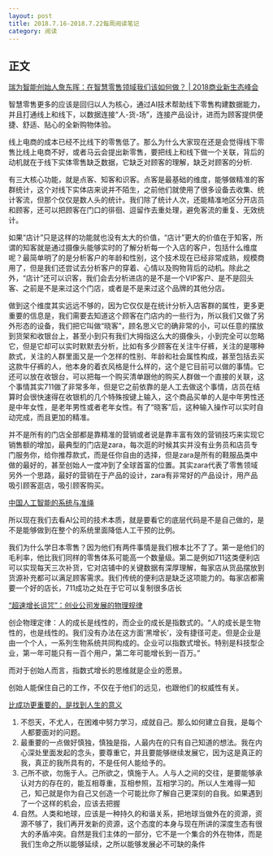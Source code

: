```yaml
---
layout: post
title: 2018.7.16-2018.7.22每周阅读笔记
category: 阅读
---
```


## 正文
[瑞为智能创始人詹东晖：在智慧零售领域我们该如何做？ | 2018商业新生态峰会](http://36kr.com/p/5142671.html)

智慧零售更多的应该是回归以人为核心，通过AI技术帮助线下零售构建数据能力，并且打通线上和线下，以数据连接“人-货-场”，连接产品设计，进而为顾客提供便捷、舒适、贴心的全新购物体验。


线上电商的成本已经不比线下的零售低了。那么为什么大家现在还是会觉得线下零售比线上电商不好，或者马云会提出新零售，要把线上和线下做一个关联，背后的动机就在于线下实体零售缺乏数据，它缺乏对顾客的理解，缺乏对顾客的分析.

有三大核心功能，就是点客、知客和识客。点客是最基础的维度，能够做精准的客群统计，这个对线下实体店来说并不陌生，之前他们就使用了很多设备去收集、统计客流，但那个仅仅是数人头的统计。我们除了统计人次，还能精准地区分开店员和顾客，还可以把顾客在门口的徘徊、逗留作去重处理，避免客流的重复、无效统计。

如果“店计”只是这样的功能就也没有太大的价值，“店计”更大的价值在于知客，所谓的知客就是通过摄像头能够实时的了解分析每一个入店的客户，包括什么维度呢？最简单明了的是分析客户的年龄和性别，这个技术现在已经非常成熟，规模商用了，但是我们还尝试去分析客户的穿着、心情以及购物背后的动机。除此之外，“店计”还可以识客，我们会去分析进店的是不是一个VIP客户、是不是回头客、之前是不是来过这个门店，或者是不是来过这个品牌的其他分店。


做到这个维度其实远远不够的，因为它仅仅是在统计分析入店客群的属性，更多更重要的信息是，我们需要去知道这个顾客在门店内的一些行为，所以我们又做了另外形态的设备，我们把它叫做“晓客”，顾名思义它的确非常的小，可以任意的摆放到货架和收银台上，甚至小到只有我们大拇指这么大的摄像头，小到完全可以忽略它，但是它却可以实时默默去分析，比如有多少顾客在关注牛仔裤，关注的是哪种款式，关注的人群里面又是一个怎样的性别、年龄和社会属性构成，甚至包括去买这款牛仔裤的人，他本身的着衣风格是什么样的，这个是它目前可以做的事情。它还可以放在收银台，可以把每一个购买清单跟他的购买人群做一个直接的关联，这个事情其实711做了非常多年，但是它之前依靠的是人工去做这个事情，店员在结算时会很快速得在收银机的几个特殊按键上输入，这个商品买单的人是中年男性还是中年女性，是老年男性或者老年女性。有了“晓客”后，这种输入操作可以实时自动完成，而且更加的精准。


并不是所有的门店全部都是靠精准的营销或者说是靠丰富有效的营销技巧来实现它销售额的增加，最典型的门店是zara，每次逛的时候其实并没有业务员和店员专门服务你，给你推荐款式，而是任你自由的选择，但是zara是所有的鞋服品类中做的最好的，甚至创始人一度冲到了全球首富的位置。其实zara代表了零售领域另外一个思路，最好的营销在于产品的设计，zara有非常好的产品设计，用产品吸引顾客逛店，吸引顾客购买。


[中国人工智能的系统与准绳](http://36kr.com/p/5142901.html)

所以现在我们去看AI公司的技术本质，就是要看它的底层代码是不是自己做的，是不是能够做到在整个的系统里面降低人工干预的比例。


我们为什么学日本零售？因为他们有两件事情是我们根本比不了了。第一是他们的毛利率，他比我们同样的零售体系可能高一个数量级。第二是例如711这类便利店可以实现每天三次补货，它对店铺中的关键数据有深厚理解，每家店从货品摆放到货源补充都可以满足顾客需求。我们传统的便利店是缺乏这项能力的。每家店都需要一个好的店长，711成功之处在于它可以复制很多店长



[“超速增长诅咒”：创业公司发展的物理规律](http://36kr.com/p/5142547.html)

创企物理定律：人的成长是线性的，而企业的成长是指数式的。“人的成长是生物性的，也是线性的。我们没有办法在这方面‘黑增长’，没有捷径可走。但是企业是由一个个人，一系列生物系统共同构成的。企业可以指数式增长。特别是科技型企业，第一年可能只有一百个用户，第二年可能增长到一百万。”

而对于创始人而言，指数式增长的思维就是企业的愿景。

创始人能保住自己的工作，不仅在于他们的远见，也跟他们的权威性有关。

[比成功更重要的，是找到人生的意义](http://www.sohu.com/a/237724830_99997057)
1. 不怨天，不尤人，在困难中努力学习，成就自己。那么如何建立自我，是每个人都要面对的问题。
2. 最重要的一点做好慎独，慎独是指，人最内在的只有自己知道的想法。我在内心深处里面发起的念头，要尊重它，并且要能够继续发展它，因为这是真正的我，真正的我所具有的，不是任何人能给予的。
3. 己所不欲，勿施于人。己所欲之，慎施于人。人与人之间的交往，是要能够承认对方的存在的，能互相尊重，互相参照，互相学习的。所以人生难得一知己，知己就是你为自己又创造一个可能比你了解自己更深刻的自我。如果遇到了一个这样的机会，应该去把握
4. 自然。人类和地球，应该是一种持久的和谐关系，把地球当做外在的资源，资源不够了，我们再开发新的资源，这个态度的本身与现在所讲的深度生态有很大的矛盾冲突。自然是我们主体的一部分，它不是一个集合的外在物体，而是我们生命之所以能够延续，之所以能够发展必不可缺的条件

